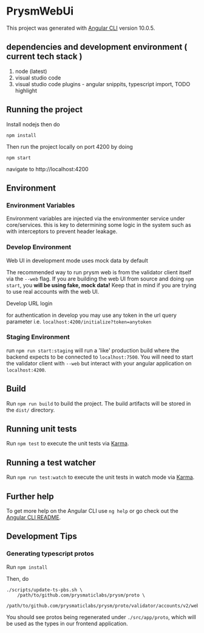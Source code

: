 # PrysmWebUi

This project was generated with [Angular CLI](https://github.com/angular/angular-cli) version 10.0.5.

## dependencies and development environment ( current tech stack )
 1. node (latest)
 2. visual studio code 
 3. visual studio code plugins - angular snippits, typescript import, TODO highlight

## Running the project

Install nodejs then do

```
npm install
```
Then run the project locally on port 4200 by doing
```
npm start
```
navigate to http://localhost:4200

## Environment 

### Environment Variables

Environment variables are injected via the environmenter service under core/services. this is key to determining some logic in the system such as with interceptors to prevent header leakage.

### Develop Environment

Web UI in development mode uses mock data by default

The recommended way to run prysm web is from the validator client itself via the `--web` flag. If you are building the web UI from source and doing `npm start`, you **will be using fake, mock data!** Keep that in mind if you are trying to use real accounts with the web UI.

Develop URL login

for authentication in develop you may use any token in the url query parameter i.e. `localhost:4200/initialize?token=anytoken`

### Staging Environment

run `npm run start:staging` will run a 'like' production build where the backend expects to be connected to `localhost:7500`. You will need to start the validator client with `--web` but interact with your angular application on `localhost:4200`.

## Build

Run `npm run build` to build the project. The build artifacts will be stored in the `dist/` directory.

## Running unit tests

Run `npm test` to execute the unit tests via [Karma](https://karma-runner.github.io).

## Running a test watcher

Run `npm run test:watch` to execute the unit tests in watch mode via [Karma](https://karma-runner.github.io).

## Further help

To get more help on the Angular CLI use `ng help` or go check out the [Angular CLI README](https://github.com/angular/angular-cli/blob/master/README.md).

## Development Tips

### Generating typescript protos

Run `npm install`

Then, do

```
./scripts/update-ts-pbs.sh \
    /path/to/github.com/prysmaticlabs/prysm/proto \
    /path/to/github.com/prysmaticlabs/prysm/proto/validator/accounts/v2/web_api.proto
```

You should see protos being regenerated under `./src/app/proto`, which will be used as the types in our frontend application.

